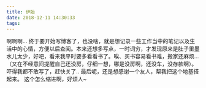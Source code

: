 ```yaml
---
title: 伊始
date: 2018-12-11 14:30:33
tags:
---
```



啊啊啊...
终于要开始写博客了，也没啥，就是想记录一些工作当中的笔记以及生活中的心情，方便以后查阅。本来还想多写点，一时词穷，才发现原来是肚子里墨水儿太少，好吧，看来我平时要多看看书了。唉、买书容易看书难，搬家还麻烦...（又在不经意间提醒自己还没房，仔细一想，哪是没房啊，还没车，没存款啊）。吓得我都不敢写了，赶快关了..
最后呢，还是想感谢一个友人，帮我把这个地基搭起来。
这个怎么缩进啊，好烦人~
​	